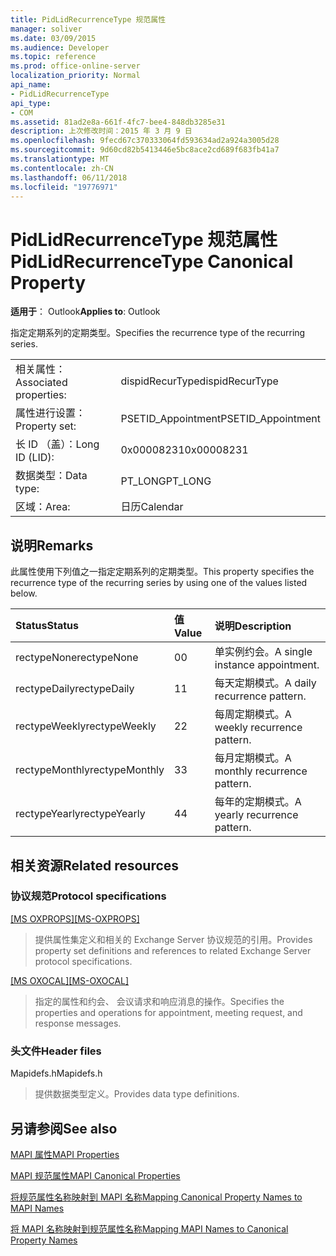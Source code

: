 ```yaml
---
title: PidLidRecurrenceType 规范属性
manager: soliver
ms.date: 03/09/2015
ms.audience: Developer
ms.topic: reference
ms.prod: office-online-server
localization_priority: Normal
api_name:
- PidLidRecurrenceType
api_type:
- COM
ms.assetid: 81ad2e8a-661f-4fc7-bee4-848db3285e31
description: 上次修改时间：2015 年 3 月 9 日
ms.openlocfilehash: 9fecd67c370333064fd593634ad2a924a3005d28
ms.sourcegitcommit: 9d60cd82b5413446e5bc8ace2cd689f683fb41a7
ms.translationtype: MT
ms.contentlocale: zh-CN
ms.lasthandoff: 06/11/2018
ms.locfileid: "19776971"
---
```

# <a name="pidlidrecurrencetype-canonical-property"></a><span data-ttu-id="d429b-103">PidLidRecurrenceType 规范属性</span><span class="sxs-lookup"><span data-stu-id="d429b-103">PidLidRecurrenceType Canonical Property</span></span>

  
  
<span data-ttu-id="d429b-104">**适用于**： Outlook</span><span class="sxs-lookup"><span data-stu-id="d429b-104">**Applies to**: Outlook</span></span> 
  
<span data-ttu-id="d429b-105">指定定期系列的定期类型。</span><span class="sxs-lookup"><span data-stu-id="d429b-105">Specifies the recurrence type of the recurring series.</span></span>
  
|||
|:-----|:-----|
|<span data-ttu-id="d429b-106">相关属性：</span><span class="sxs-lookup"><span data-stu-id="d429b-106">Associated properties:</span></span>  <br/> |<span data-ttu-id="d429b-107">dispidRecurType</span><span class="sxs-lookup"><span data-stu-id="d429b-107">dispidRecurType</span></span>  <br/> |
|<span data-ttu-id="d429b-108">属性进行设置：</span><span class="sxs-lookup"><span data-stu-id="d429b-108">Property set:</span></span>  <br/> |<span data-ttu-id="d429b-109">PSETID_Appointment</span><span class="sxs-lookup"><span data-stu-id="d429b-109">PSETID_Appointment</span></span>  <br/> |
|<span data-ttu-id="d429b-110">长 ID （盖）：</span><span class="sxs-lookup"><span data-stu-id="d429b-110">Long ID (LID):</span></span>  <br/> |<span data-ttu-id="d429b-111">0x00008231</span><span class="sxs-lookup"><span data-stu-id="d429b-111">0x00008231</span></span>  <br/> |
|<span data-ttu-id="d429b-112">数据类型：</span><span class="sxs-lookup"><span data-stu-id="d429b-112">Data type:</span></span>  <br/> |<span data-ttu-id="d429b-113">PT_LONG</span><span class="sxs-lookup"><span data-stu-id="d429b-113">PT_LONG</span></span>  <br/> |
|<span data-ttu-id="d429b-114">区域：</span><span class="sxs-lookup"><span data-stu-id="d429b-114">Area:</span></span>  <br/> |<span data-ttu-id="d429b-115">日历</span><span class="sxs-lookup"><span data-stu-id="d429b-115">Calendar</span></span>  <br/> |
   
## <a name="remarks"></a><span data-ttu-id="d429b-116">说明</span><span class="sxs-lookup"><span data-stu-id="d429b-116">Remarks</span></span>

<span data-ttu-id="d429b-117">此属性使用下列值之一指定定期系列的定期类型。</span><span class="sxs-lookup"><span data-stu-id="d429b-117">This property specifies the recurrence type of the recurring series by using one of the values listed below.</span></span>
  
|<span data-ttu-id="d429b-118">**Status**</span><span class="sxs-lookup"><span data-stu-id="d429b-118">**Status**</span></span>|<span data-ttu-id="d429b-119">**值**</span><span class="sxs-lookup"><span data-stu-id="d429b-119">**Value**</span></span>|<span data-ttu-id="d429b-120">**说明**</span><span class="sxs-lookup"><span data-stu-id="d429b-120">**Description**</span></span>|
|:-----|:-----|:-----|
|<span data-ttu-id="d429b-121">rectypeNone</span><span class="sxs-lookup"><span data-stu-id="d429b-121">rectypeNone</span></span>  <br/> |<span data-ttu-id="d429b-122">0</span><span class="sxs-lookup"><span data-stu-id="d429b-122">0</span></span>  <br/> |<span data-ttu-id="d429b-123">单实例约会。</span><span class="sxs-lookup"><span data-stu-id="d429b-123">A single instance appointment.</span></span>  <br/> |
|<span data-ttu-id="d429b-124">rectypeDaily</span><span class="sxs-lookup"><span data-stu-id="d429b-124">rectypeDaily</span></span>  <br/> |<span data-ttu-id="d429b-125">1</span><span class="sxs-lookup"><span data-stu-id="d429b-125">1</span></span>  <br/> |<span data-ttu-id="d429b-126">每天定期模式。</span><span class="sxs-lookup"><span data-stu-id="d429b-126">A daily recurrence pattern.</span></span>  <br/> |
|<span data-ttu-id="d429b-127">rectypeWeekly</span><span class="sxs-lookup"><span data-stu-id="d429b-127">rectypeWeekly</span></span>  <br/> |<span data-ttu-id="d429b-128">2</span><span class="sxs-lookup"><span data-stu-id="d429b-128">2</span></span>  <br/> |<span data-ttu-id="d429b-129">每周定期模式。</span><span class="sxs-lookup"><span data-stu-id="d429b-129">A weekly recurrence pattern.</span></span>  <br/> |
|<span data-ttu-id="d429b-130">rectypeMonthly</span><span class="sxs-lookup"><span data-stu-id="d429b-130">rectypeMonthly</span></span>  <br/> |<span data-ttu-id="d429b-131">3</span><span class="sxs-lookup"><span data-stu-id="d429b-131">3</span></span>  <br/> |<span data-ttu-id="d429b-132">每月定期模式。</span><span class="sxs-lookup"><span data-stu-id="d429b-132">A monthly recurrence pattern.</span></span>  <br/> |
|<span data-ttu-id="d429b-133">rectypeYearly</span><span class="sxs-lookup"><span data-stu-id="d429b-133">rectypeYearly</span></span>  <br/> |<span data-ttu-id="d429b-134">4</span><span class="sxs-lookup"><span data-stu-id="d429b-134">4</span></span>  <br/> |<span data-ttu-id="d429b-135">每年的定期模式。</span><span class="sxs-lookup"><span data-stu-id="d429b-135">A yearly recurrence pattern.</span></span>  <br/> |
   
## <a name="related-resources"></a><span data-ttu-id="d429b-136">相关资源</span><span class="sxs-lookup"><span data-stu-id="d429b-136">Related resources</span></span>

### <a name="protocol-specifications"></a><span data-ttu-id="d429b-137">协议规范</span><span class="sxs-lookup"><span data-stu-id="d429b-137">Protocol specifications</span></span>

<span data-ttu-id="d429b-138">[[MS OXPROPS]](http://msdn.microsoft.com/library/f6ab1613-aefe-447d-a49c-18217230b148%28Office.15%29.aspx)</span><span class="sxs-lookup"><span data-stu-id="d429b-138">[[MS-OXPROPS]](http://msdn.microsoft.com/library/f6ab1613-aefe-447d-a49c-18217230b148%28Office.15%29.aspx)</span></span>
  
> <span data-ttu-id="d429b-139">提供属性集定义和相关的 Exchange Server 协议规范的引用。</span><span class="sxs-lookup"><span data-stu-id="d429b-139">Provides property set definitions and references to related Exchange Server protocol specifications.</span></span>
    
<span data-ttu-id="d429b-140">[[MS OXOCAL]](http://msdn.microsoft.com/library/09861fde-c8e4-4028-9346-e7c214cfdba1%28Office.15%29.aspx)</span><span class="sxs-lookup"><span data-stu-id="d429b-140">[[MS-OXOCAL]](http://msdn.microsoft.com/library/09861fde-c8e4-4028-9346-e7c214cfdba1%28Office.15%29.aspx)</span></span>
  
> <span data-ttu-id="d429b-141">指定的属性和约会、 会议请求和响应消息的操作。</span><span class="sxs-lookup"><span data-stu-id="d429b-141">Specifies the properties and operations for appointment, meeting request, and response messages.</span></span>
    
### <a name="header-files"></a><span data-ttu-id="d429b-142">头文件</span><span class="sxs-lookup"><span data-stu-id="d429b-142">Header files</span></span>

<span data-ttu-id="d429b-143">Mapidefs.h</span><span class="sxs-lookup"><span data-stu-id="d429b-143">Mapidefs.h</span></span>
  
> <span data-ttu-id="d429b-144">提供数据类型定义。</span><span class="sxs-lookup"><span data-stu-id="d429b-144">Provides data type definitions.</span></span>
    
## <a name="see-also"></a><span data-ttu-id="d429b-145">另请参阅</span><span class="sxs-lookup"><span data-stu-id="d429b-145">See also</span></span>



[<span data-ttu-id="d429b-146">MAPI 属性</span><span class="sxs-lookup"><span data-stu-id="d429b-146">MAPI Properties</span></span>](mapi-properties.md)
  
[<span data-ttu-id="d429b-147">MAPI 规范属性</span><span class="sxs-lookup"><span data-stu-id="d429b-147">MAPI Canonical Properties</span></span>](mapi-canonical-properties.md)
  
[<span data-ttu-id="d429b-148">将规范属性名称映射到 MAPI 名称</span><span class="sxs-lookup"><span data-stu-id="d429b-148">Mapping Canonical Property Names to MAPI Names</span></span>](mapping-canonical-property-names-to-mapi-names.md)
  
[<span data-ttu-id="d429b-149">将 MAPI 名称映射到规范属性名称</span><span class="sxs-lookup"><span data-stu-id="d429b-149">Mapping MAPI Names to Canonical Property Names</span></span>](mapping-mapi-names-to-canonical-property-names.md)

